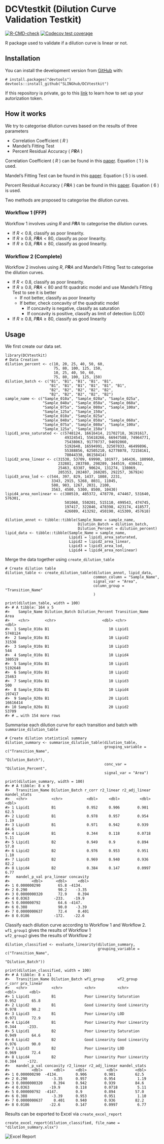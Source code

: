 <!-- README.md is generated from README.Rmd. Please edit that file -->

DCVtestkit (Dilution Curve Validation Testkit)
==============================================

<!-- badges: start -->

[![R-CMD-check](https://github.com/SLINGhub/DCVtestkit/workflows/R-CMD-check/badge.svg)](https://github.com/SLINGhub/DCVtestkit/actions)
[![Codecov test
coverage](https://codecov.io/gh/SLINGhub/DCVtestkit/branch/master/graph/badge.svg?token=RNlP8VlaL2)](https://codecov.io/gh/SLINGhub/DCVtestkit)
<!-- badges: end -->

R package used to validate if a dilution curve is linear or not.

Installation
------------

You can install the development version from
[GitHub](https://github.com/) with:

    # install.packages("devtools")
    devtools::install_github("SLINGhub/DCVtestkit")

If this repository is private, go to this
[link](https://maurolepore.netlify.app/2017/12/06/2017-12-06-best-prectice-for-installing-packages-from-private-repos/)
to learn how to set up your autorization token.

How it works
------------

We try to categorise dilution curves based on the results of three
parameters

-   Correlation Coefficient ( *R* )
-   Mandel’s Fitting Test  
-   Percent Residual Accuracy ( *P**R**A* )

Correlation Coefficient ( *R* ) can be found in this
[paper](https://link.springer.com/article/10.1007/s00769-002-0487-6).
Equation ( 1 ) is used.

Mandel’s Fitting Test can be found in this
[paper](https://pubs.rsc.org/en/content/articlelanding/2013/ay/c2ay26400e#!divAbstract).
Equation ( 5 ) is used.

Percent Residual Accuracy ( *P**R**A* ) can be found in this
[paper](https://www.sciencedirect.com/science/article/abs/pii/S0039914018307549).
Equation ( 6 ) is used.

Two methods are proposed to categorise the dilution curves.

### Workflow 1 (FFP)

Workflow 1 involves using *R* and *P**R**A* to categorise the dilution
curves.

-   If *R* &lt; 0.8, classify as poor linearity.  
-   If *R* ≥ 0.8, *P**R**A* &lt; 80, classify as poor linearity.  
-   If *R* ≥ 0.8, *P**R**A* ≥ 80, classify as good linearity.

### Workflow 2 (Complete)

Workflow 2 involves using *R*, *P**R**A* and Mandel’s Fitting Test to
categorise the dilution curves.

-   If *R* &lt; 0.8, classify as poor linearity.
-   If *R* ≥ 0.8, *P**R**A* &lt; 80 and fit quadratic model and use
    Mandel’s Fitting Test to see it is better
    -   If not better, classify as poor linearity
    -   If better, check concavity of the quadratic model
        -   If concavity is negative, classify as saturation
        -   If concavity is positive, classify as limit of detection
            (LOD)
-   If *R* ≥ 0.8, *P**R**A* ≥ 80, classify as good linearity

Usage
-----

We first create our data set.

    library(DCVtestkit)
    # Data Creation
    dilution_percent <- c(10, 20, 25, 40, 50, 60,
                          75, 80, 100, 125, 150,
                          10, 25, 40, 50, 60,
                          75, 80, 100, 125, 150)
    dilution_batch <- c("B1", "B1", "B1", "B1", "B1",
                        "B1", "B1", "B1", "B1", "B1", "B1",
                        "B2", "B2", "B2", "B2", "B2",
                        "B2", "B2", "B2", "B2", "B2")
    sample_name <- c("Sample_010a", "Sample_020a", "Sample_025a",
                     "Sample_040a", "Sample_050a", "Sample_060a",
                     "Sample_075a", "Sample_080a", "Sample_100a",
                     "Sample_125a", "Sample_150a",
                     "Sample_010a", "Sample_025a",
                     "Sample_040a", "Sample_050a", "Sample_060a",
                     "Sample_075a", "Sample_080a", "Sample_100a",
                     "Sample_125a", "Sample_150a")
    lipid1_area_saturated <- c(5748124, 16616414, 21702718, 36191617,
                               49324541, 55618266, 66947588, 74964771,
                               75438063, 91770737, 94692060,
                               5192648, 16594991, 32507833, 46499896,
                               55388856, 62505210, 62778078, 72158161,
                               78044338, 86158414)
    lipid2_area_linear <- c(31538, 53709, 69990, 101977, 146436, 180960,
                            232881, 283780, 298289, 344519, 430432,
                            25463, 63387, 90624, 131274, 138069,
                            205353, 202407, 260205, 292257, 367924)
    lipid3_area_lod <- c(544, 397, 829, 1437, 1808, 2231,
                         3343, 2915, 5268, 8031, 11045,
                         500, 903, 1267, 2031, 2100,
                         3563, 4500, 5300, 8500, 10430)
    lipid4_area_nonlinear <- c(380519, 485372, 478770, 474467, 531640, 576301,
                               501068, 550201, 515110, 499543, 474745,
                               197417, 322846, 478398, 423174, 418577,
                               426089, 413292, 450190, 415309, 457618)

    dilution_annot <- tibble::tibble(Sample_Name = sample_name,
                                     Dilution_Batch = dilution_batch,
                                     Dilution_Percent = dilution_percent)
    lipid_data <- tibble::tibble(Sample_Name = sample_name,
                                 Lipid1 = lipid1_area_saturated,
                                 Lipid2 = lipid2_area_linear,
                                 Lipid3 = lipid3_area_lod,
                                 Lipid4 = lipid4_area_nonlinear)

Merge the data together using `create_dilution_table`

    # Create dilution table
    dilution_table <- create_dilution_table(dilution_annot, lipid_data,
                                            common_column = "Sample_Name",
                                            signal_var = "Area",
                                            column_group = "Transition_Name"
                                            )

    print(dilution_table, width = 100)
    #> # A tibble: 164 x 5
    #>    Sample_Name Dilution_Batch Dilution_Percent Transition_Name     Area
    #>    <chr>       <chr>                     <dbl> <chr>              <dbl>
    #>  1 Sample_010a B1                           10 Lipid1           5748124
    #>  2 Sample_010a B1                           10 Lipid2             31538
    #>  3 Sample_010a B1                           10 Lipid3               544
    #>  4 Sample_010a B1                           10 Lipid4            380519
    #>  5 Sample_010a B1                           10 Lipid1           5192648
    #>  6 Sample_010a B1                           10 Lipid2             25463
    #>  7 Sample_010a B1                           10 Lipid3               500
    #>  8 Sample_010a B1                           10 Lipid4            197417
    #>  9 Sample_020a B1                           20 Lipid1          16616414
    #> 10 Sample_020a B1                           20 Lipid2             53709
    #> # … with 154 more rows

Summarise each dilution curve for each transition and batch with
`summarise_dilution_table`

    # Create dilution statistical summary
    dilution_summary <- summarise_dilution_table(dilution_table,
                                                 grouping_variable = c("Transition_Name",
                                                                        "Dilution_Batch"),
                                                 conc_var = "Dilution_Percent",
                                                 signal_var = "Area")

    print(dilution_summary, width = 100)
    #> # A tibble: 8 x 9
    #>   Transition_Name Dilution_Batch r_corr r2_linear r2_adj_linear mandel_stats
    #>   <chr>           <chr>           <dbl>     <dbl>         <dbl>        <dbl>
    #> 1 Lipid1          B1              0.952     0.906        0.901         62.5 
    #> 2 Lipid2          B1              0.978     0.957        0.954          1.19
    #> 3 Lipid3          B1              0.971     0.942        0.939         84.6 
    #> 4 Lipid4          B1              0.344     0.118        0.0718         5.11
    #> 5 Lipid1          B2              0.949     0.9          0.894         57.0 
    #> 6 Lipid2          B2              0.976     0.953        0.951          1.10
    #> 7 Lipid3          B2              0.969     0.940        0.936         82.2 
    #> 8 Lipid4          B2              0.384     0.147        0.0997         6.77
    #>   mandel_p_val pra_linear concavity
    #>          <dbl>      <dbl>     <dbl>
    #> 1 0.000000290        65.8 -4134.   
    #> 2 0.290              90.2    -3.35 
    #> 3 0.0000000320       72.9     0.394
    #> 4 0.0363           -233.    -19.9  
    #> 5 0.000000792        64.6 -4147.   
    #> 6 0.308              90.0    -3.39 
    #> 7 0.0000000637       72.4     0.401
    #> 8 0.0186           -172.    -22.6

Classify each dilution curve according to Workflow 1 and Workflow 2.  
`wf1_group1` gives the results of Workflow 1  
`wf2_group2` gives the results of Workflow 2

    dilution_classified <- evaluate_linearity(dilution_summary,
                                              grouping_variable = c("Transition_Name",
                                                                    "Dilution_Batch"))

    print(dilution_classified, width = 100)
    #> # A tibble: 8 x 11
    #>   Transition_Name Dilution_Batch wf1_group      wf2_group      r_corr pra_linear
    #>   <chr>           <chr>          <chr>          <chr>           <dbl>      <dbl>
    #> 1 Lipid1          B1             Poor Linearity Saturation      0.952       65.8
    #> 2 Lipid2          B1             Good Linearity Good Linearity  0.978       90.2
    #> 3 Lipid3          B1             Poor Linearity LOD             0.971       72.9
    #> 4 Lipid4          B1             Poor Linearity Poor Linearity  0.344     -233. 
    #> 5 Lipid1          B2             Poor Linearity Saturation      0.949       64.6
    #> 6 Lipid2          B2             Good Linearity Good Linearity  0.976       90.0
    #> 7 Lipid3          B2             Poor Linearity LOD             0.969       72.4
    #> 8 Lipid4          B2             Poor Linearity Poor Linearity  0.384     -172. 
    #>   mandel_p_val concavity r2_linear r2_adj_linear mandel_stats
    #>          <dbl>     <dbl>     <dbl>         <dbl>        <dbl>
    #> 1 0.000000290  -4134.        0.906        0.901         62.5 
    #> 2 0.290           -3.35      0.957        0.954          1.19
    #> 3 0.0000000320     0.394     0.942        0.939         84.6 
    #> 4 0.0363         -19.9       0.118        0.0718         5.11
    #> 5 0.000000792  -4147.        0.9          0.894         57.0 
    #> 6 0.308           -3.39      0.953        0.951          1.10
    #> 7 0.0000000637     0.401     0.940        0.936         82.2 
    #> 8 0.0186         -22.6       0.147        0.0997         6.77

Results can be exported to Excel via `create_excel_report`

    create_excel_report(dilution_classified, file_name = "dilution_summary.xlsx")

![Excel Report](man/figures/README-ExcelResults.png)
